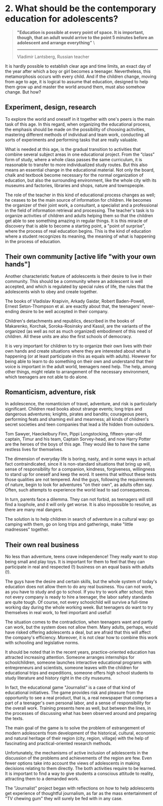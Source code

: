 # 2. What should be the contemporary education for adolescents?

> **"Education is possible at every point of space. It is important, though, that an adult would arrive to the point 5 minutes before an adolescent and arrange everything”**  \
> ****
>
> Vladimir Lantsberg, Russian teacher

It is hardly possible to establish clear age and time limits, an exact day of the year after which a boy or girl becomes a teenager. Nevertheless, this metamorphosis occurs with every child. And if the children change, moving from age to age, it is logical to assume that education, designed to help them grow up and master the world around them, must also somehow change. But how?

## Experiment, design, research

To explore the world and oneself in it together with one's peers is the main task of this age. In this regard, when organizing the educational process, the emphasis should be made on the possibility of choosing activities, mastering different methods of individual and team work, conducting all sorts of experiments and performing tasks that are really valuable.

What is needed at this age, is the gradual transition to activities that combine several subject areas in one educational project. From the “class” form of study, where a whole class passes the same curriculum, it is reasonable to transfer to more individualized study routes. But this also means an essential change in the educational material. Not only the board, chalk and textbook become necessary for the normal organization of education, but also the surrounding environment, like the whole city with its museums and factories, libraries and shops, nature and townspeople.

The role of the teacher in this kind of educational process changes as well; he ceases to be the main source of information for children. He becomes the organizer of their joint work, a consultant, a specialist and a professional in the field of information retrieval and processing. The teacher's task is to organize activities of children and adults helping them so that the children get able to see something amazing in regular things. It is this miracle of discovery that is able to become a starting point, a "point of surprise", where the process of real education begins. This is the kind of education where a student recognizes its meaning, the meaning of what is happening in the process of education.

## Their own community \[active life "with your own hands"]

Another characteristic feature of adolescents is their desire to live in their community. This should be a community where an adolescent is well accepted, and which is regulated by special rules of life, the rules that the adolescents wish to obey and create together.

The books of Vladislav Krapivin, Arkady Gaidar, Robert Baden-Powell, Ernest Seton-Thompson et al. are exactly about that, the teenagers' never-ending desire to be well accepted in their company.

Children's detachments and republics, described in the books of Makarenko, Korchak, Soroka-Rosinsky and Kassil, are the variants of the organized (as well as not as much organized) embodiment of this need of children. All these units are also the first schools of democracy.

It is very important for children to try to organize their own lives with their own hands and create situations where they are interested about what is happening (or at least participate in this as equals with adults). However for being able to learn to do something on their own and understand that their voice is important in the adult world, teenagers need help. The help, among other things, might relate to arrangement of the necessary environment, which teenagers are not able to do alone.

## Romanticism, adventure, risk

In adolescence, the romanticism of travel, adventure, and risk is particularly significant. Children read books about strange events; long trips and dangerous adventures; knights, pirates and bandits; courageous peers, performing feats and shaming evil and meanness; all kinds of children's secret societies and teen companies that lead a life hidden from outsiders.

Tom Sawyer, Haeckelbury Finn, Pippi Longstocking, fifteen-year-old captain, Timur and his team, Captain Sorvey-head, and now Harry Potter are the heroes of the boys of this age. They would like to have the same restless lives for themselves.

The dimension of everyday life is boring, nasty, and in some ways in actual fact contraindicated, since it is non-standard situations that bring up will, sense of responsibility for a companion, kindness, forgiveness, willingness to stand up for oneself and keep the word. It seems that without these tests those qualities are not tempered. And the guys, following the requirements of nature, begin to look for adventures "on their own", as adults often say. Often, such attempts to experience the world lead to sad consequences.

In turn, parents face a dilemma. They can not forbid, as teenagers will still find a loophole, and it will only get worse. It is also impossible to resolve, as there are many real dangers.

The solution is to help children in search of adventure in a cultural way: go camping with them, go on long trips and gatherings, make "little madnesses" together.

## Their own real business

No less than adventure, teens crave independence! They really want to stop being small and play toys. It is important for them to feel that they can participate in real and respected (!) business on an equal basis with adults (!).

The guys have the desire and certain skills, but the whole system of today's education does not allow them to do any real business. You can not work, as you have to study and go to school. If you try to work after school, then not every company is ready to hire a teenager, the labor safety standards are quite tough. Of course, not every schoolchild will survive a full-time working day during the whole working week. But teenagers do want to try themselves in real work, to feel important and useful!

The situation comes to the contradiction, when teenagers want and partly can work, but the system does not allow them. Many adults, perhaps, would have risked offering adolescents a deal, but are afraid that this will affect the company's efficiency. Moreover, it is not clear how to combine this work with schooling and legislative norms.

It should be noted that in the recent years, practice-oriented education has attracted increasing attention. Someone arranges internships for schoolchildren, someone launches interactive educational programs with entrepreneurs and scientists, someone leaves with the children for educational trips and expeditions, someone offers high school students to study literature and history right in the city museums.

In fact, the educational game "Journalist” is a case of that kind of educational initiatives. The game provides risk and pleasure from the opportunity to see a real product, that is, a real newspaper that comprises a part of a teenager's own personal labor, and a sense of responsibility for the overall work. Training presents here as well, but between the lines, in the processes of discussing what has been observed around and preparing the texts.

The main goal of the game is to solve the problem of estrangement of modern adolescents from development of the historical, cultural, economic and natural heritage of their region (city, region, village) with the help of fascinating and practical-oriented research methods.

Unfortunately, the mechanisms of active inclusion of adolescents in the discussion of the problems and achievements of the region are few. Even fewer options take into account the views of adolescents in making decisions relating to them directly. The both activities require to be learned. It is important to find a way to give students a conscious attitude to reality, attracting them to a demanded work.

The "Journalist" project began with reflections on how to help adolescents get experience of thoughtful journalism, as far as the mass entertainment of "TV chewing gum" they will surely be fed with in any case.
